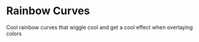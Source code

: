 # Rainbow Curves

Cool rainbow curves that wiggle cool and get a cool effect when overlaying colors
